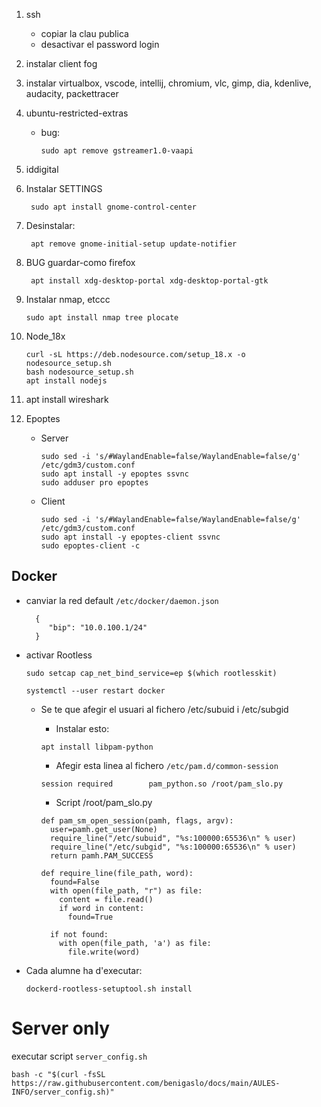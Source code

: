 1. ssh
    - copiar la clau publica
    - desactivar el password login
1. instalar client fog
1. instalar virtualbox, vscode, intellij, chromium, vlc, gimp, dia, kdenlive, audacity, packettracer
1. ubuntu-restricted-extras
    - bug:

          sudo apt remove gstreamer1.0-vaapi
      
1. iddigital
1. Instalar SETTINGS
   
        sudo apt install gnome-control-center
   
1. Desinstalar:

        apt remove gnome-initial-setup update-notifier
 

1. BUG guardar-como firefox
   
        apt install xdg-desktop-portal xdg-desktop-portal-gtk
   
1. Instalar nmap, etccc

       sudo apt install nmap tree plocate

1. Node_18x
   
       curl -sL https://deb.nodesource.com/setup_18.x -o nodesource_setup.sh
       bash nodesource_setup.sh
       apt install nodejs

1. apt install wireshark
2. Epoptes
   - Server

         sudo sed -i 's/#WaylandEnable=false/WaylandEnable=false/g' /etc/gdm3/custom.conf
         sudo apt install -y epoptes ssvnc
         sudo adduser pro epoptes
     
    - Client

          sudo sed -i 's/#WaylandEnable=false/WaylandEnable=false/g' /etc/gdm3/custom.conf
          sudo apt install -y epoptes-client ssvnc
          sudo epoptes-client -c
   

## Docker
- canviar la red default `/etc/docker/daemon.json`

        {
           "bip": "10.0.100.1/24"
        }
  
- activar Rootless
  
      sudo setcap cap_net_bind_service=ep $(which rootlesskit)
  
      systemctl --user restart docker
    
    - Se te que afegir el usuari al fichero /etc/subuid i /etc/subgid
    
        - Instalar esto:
        ```
        apt install libpam-python
        ```
    
        - Afegir esta linea al fichero `/etc/pam.d/common-session`
        ```
        session required        pam_python.so /root/pam_slo.py
        ```
        - Script /root/pam_slo.py
        ```
        def pam_sm_open_session(pamh, flags, argv):
          user=pamh.get_user(None)
          require_line("/etc/subuid", "%s:100000:65536\n" % user)
          require_line("/etc/subgid", "%s:100000:65536\n" % user)
          return pamh.PAM_SUCCESS
        
        def require_line(file_path, word):
          found=False
          with open(file_path, "r") as file:
            content = file.read()
            if word in content:
              found=True
        
          if not found:
            with open(file_path, 'a') as file:
              file.write(word)
        ```
- Cada alumne ha d'executar:

      dockerd-rootless-setuptool.sh install
      

      
    


# Server only

executar script `server_config.sh`

    bash -c "$(curl -fsSL https://raw.githubusercontent.com/benigaslo/docs/main/AULES-INFO/server_config.sh)"




